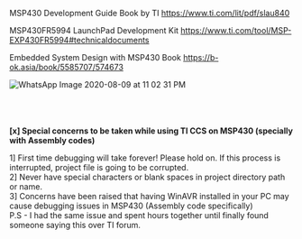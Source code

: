 MSP430 Development Guide Book by TI https://www.ti.com/lit/pdf/slau840

MSP430FR5994 LaunchPad Development Kit https://www.ti.com/tool/MSP-EXP430FR5994#technicaldocuments

Embedded System Design with MSP430 Book https://b-ok.asia/book/5585707/574673


![WhatsApp Image 2020-08-09 at 11 02 31 PM](https://user-images.githubusercontent.com/52508011/89738288-fb0a6980-da94-11ea-9eb1-ff7e91ebd2d7.jpeg)

\
\
\
<b>[x] Special concerns to be taken while using TI CCS on MSP430 (specially with Assembly codes)</b>

1] First time debugging will take forever! Please hold on. If this process is interrupted, project file is going to be corrupted.\
2] Never have special characters or blank spaces in project directory path or name.\
3] Concerns have been raised that having WinAVR installed in your PC may cause debugging issues in MSP430 (Assembly code specifically)\
P.S - I had the same issue and spent hours together until finally found someone saying this over TI forum.
